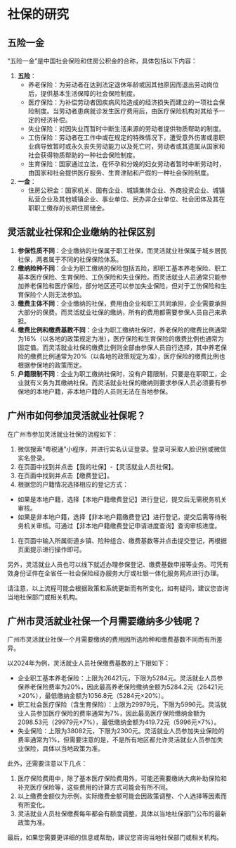 # 社保的研究

## 五险一金

“五险一金”是中国社会保险和住房公积金的合称，具体包括以下内容：

1. **五险**：
   - 养老保险：为劳动者在达到法定退休年龄或因其他原因而退出劳动岗位后，提供基本生活保障的社会保险制度。
   - 医疗保险：为补偿劳动者因疾病风险造成的经济损失而建立的一项社会保险制度。当劳动者患病就诊发生医疗费用后，由医疗保险机构对其给予一定的经济补偿。
   - 失业保险：对因失业而暂时中断生活来源的劳动者提供物质帮助的制度。
   - 工伤保险：劳动者在工作中或在规定的特殊情况下，遭受意外伤害或患职业病导致暂时或永久丧失劳动能力以及死亡时，劳动者或其遗属从国家和社会获得物质帮助的一种社会保险制度。
   - 生育保险：国家通过立法，在怀孕和分娩的妇女劳动者暂时中断劳动时，由国家和社会提供医疗服务、生育津贴和产假的一种社会保险制度。
2. **一金**：
   - 住房公积金：国家机关、国有企业、城镇集体企业、外商投资企业、城镇私营企业及其他城镇企业、事业单位、民办非企业单位、社会团体及其在职职工缴存的长期住房储金。

## 灵活就业社保和企业缴纳的社保区别

1. **参保性质不同**：企业缴纳的社保属于职工社保，而灵活就业社保属于城乡居民社保，两者属于不同的社保保险体系。
2. **缴纳险种不同**：企业为职工缴纳的保险包括五险，即职工基本养老保险、职工基本医疗保险、生育保险、工伤保险和失业保险。而灵活就业人员通常只能参加养老保险和医疗保险，部分地区还可以参加失业保险，但对于工伤保险和生育保险个人则无法参加。
3. **缴费主体不同**：企业缴纳的社保，费用由企业和职工共同承担，企业需要承担大部分的保费。而灵活就业社保的缴纳，所有的费用都需要参保人员自己来承担。
4. **缴费比例和缴费基数不同**：企业为职工缴纳社保时，养老保险的缴费比例通常为16%（以各地的政策规定为准），医疗保险和生育保险的缴费比例也通常为固定值。而灵活就业社保的缴费比例则全部由参保人员自行选择，其中养老保险的缴费比例通常为20%（以各地的政策规定为准），医疗保险的缴费比例也根据参保地的政策而定。
5. **户籍限制不同**：企业为职工缴纳社保时，没有户籍限制，只要是在职职工，企业就有义务为其缴纳社保。而灵活就业社保的缴纳则要求参保人员必须要有参保地的本地户籍，非本地户籍的人员则无法在当地参保。

## 广州市如何参加灵活就业社保呢？

在广州市参加灵活就业社保的流程如下：

1. 微信搜索“粤税通”小程序，并进行实名认证登录。登录可采取人脸识别或微信实名登录。
2. 在页面中找到并点击【我的社保】-【灵活就业人员社保】。
3. 在页面中找到并点击【缴费登记】。
4. 根据您的户籍情况选择相应的登记方式：

- 如果是本地户籍，选择【本地户籍缴费登记】进行登记，提交后无需税务机关审核。
- 如果是非本地户籍，选择【非本地户籍缴费登记】进行登记，提交后需等待税务机关审核。可通过【非本地户籍缴费登记申请进度查询】查询审核进度。

1. 在页面中输入所属街道乡镇、险种组合、缴费基数等并点击提交登记，再根据页面提示进行操作即可。

另外，灵活就业人员也可以线下就近办理参保登记、缴费基数申报等业务。可凭有效身份证件在全省任一社会保险经办服务大厅或社银一体化服务网点进行办理。

请注意，以上流程可能会根据政策和系统更新而有所变化，如有疑问，建议您咨询当地社保部门或相关机构。

## 广州市灵活就业社保一个月需要缴纳多少钱呢？

广州市灵活就业社保一个月需要缴纳的费用因所选险种和缴费基数不同而有所差异。

以2024年为例，灵活就业人员社保缴费基数的上下限如下：

- 企业职工基本养老保险：上限为26421元，下限为5284元。灵活就业人员参保养老保险费率为20%，因此最高养老保险缴纳金额为5284.2元（26421元×20%），最低缴纳金额为1056.8元（5284元×20%）。
- 职工社会医疗保险（含生育保险）：上限为29979元，下限为5996元。灵活就业人员参加医疗保险的费率通常为7%，因此最高医疗保险缴纳金额为2098.53元（29979元×7%），最低缴纳金额为419.72元（5996元×7%）。
- 失业保险：上限为38082元，下限为2300元。灵活就业人员参加失业保险的费率通常为1%，但需要注意的是，不是所有地区都允许灵活就业人员参加失业保险，具体以当地政策为准。

此外，还需要注意以下几点：

1. 医疗保险费用中，除了基本医疗保险费用外，可能还需要缴纳大病补助保险和补充医疗保险等，这些费用的计算方式可能会有所不同。
2. 以上缴费金额仅为示例，实际缴费金额可能会因政策调整、个人选择等因素而有所变化。
3. 灵活就业人员社保缴费每年都会有额度调整，具体以当地社保部门公布的最新政策为准。

最后，如果您需要更详细的信息或帮助，建议您咨询当地社保部门或相关机构。

